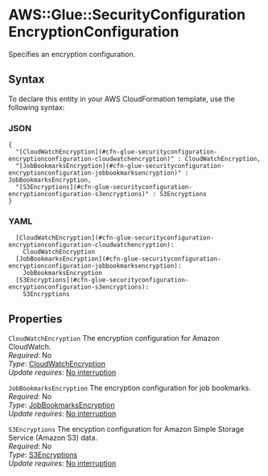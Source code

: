 # AWS::Glue::SecurityConfiguration EncryptionConfiguration<a name="aws-properties-glue-securityconfiguration-encryptionconfiguration"></a>

Specifies an encryption configuration\.

## Syntax<a name="aws-properties-glue-securityconfiguration-encryptionconfiguration-syntax"></a>

To declare this entity in your AWS CloudFormation template, use the following syntax:

### JSON<a name="aws-properties-glue-securityconfiguration-encryptionconfiguration-syntax.json"></a>

```
{
  "[CloudWatchEncryption](#cfn-glue-securityconfiguration-encryptionconfiguration-cloudwatchencryption)" : CloudWatchEncryption,
  "[JobBookmarksEncryption](#cfn-glue-securityconfiguration-encryptionconfiguration-jobbookmarksencryption)" : JobBookmarksEncryption,
  "[S3Encryptions](#cfn-glue-securityconfiguration-encryptionconfiguration-s3encryptions)" : S3Encryptions
}
```

### YAML<a name="aws-properties-glue-securityconfiguration-encryptionconfiguration-syntax.yaml"></a>

```
  [CloudWatchEncryption](#cfn-glue-securityconfiguration-encryptionconfiguration-cloudwatchencryption): 
    CloudWatchEncryption
  [JobBookmarksEncryption](#cfn-glue-securityconfiguration-encryptionconfiguration-jobbookmarksencryption): 
    JobBookmarksEncryption
  [S3Encryptions](#cfn-glue-securityconfiguration-encryptionconfiguration-s3encryptions): 
    S3Encryptions
```

## Properties<a name="aws-properties-glue-securityconfiguration-encryptionconfiguration-properties"></a>

`CloudWatchEncryption`  <a name="cfn-glue-securityconfiguration-encryptionconfiguration-cloudwatchencryption"></a>
The encryption configuration for Amazon CloudWatch\.  
*Required*: No  
*Type*: [CloudWatchEncryption](aws-properties-glue-securityconfiguration-cloudwatchencryption.md)  
*Update requires*: [No interruption](https://docs.aws.amazon.com/AWSCloudFormation/latest/UserGuide/using-cfn-updating-stacks-update-behaviors.html#update-no-interrupt)

`JobBookmarksEncryption`  <a name="cfn-glue-securityconfiguration-encryptionconfiguration-jobbookmarksencryption"></a>
The encryption configuration for job bookmarks\.  
*Required*: No  
*Type*: [JobBookmarksEncryption](aws-properties-glue-securityconfiguration-jobbookmarksencryption.md)  
*Update requires*: [No interruption](https://docs.aws.amazon.com/AWSCloudFormation/latest/UserGuide/using-cfn-updating-stacks-update-behaviors.html#update-no-interrupt)

`S3Encryptions`  <a name="cfn-glue-securityconfiguration-encryptionconfiguration-s3encryptions"></a>
The encyption configuration for Amazon Simple Storage Service \(Amazon S3\) data\.  
*Required*: No  
*Type*: [S3Encryptions](aws-properties-glue-securityconfiguration-s3encryptions.md)  
*Update requires*: [No interruption](https://docs.aws.amazon.com/AWSCloudFormation/latest/UserGuide/using-cfn-updating-stacks-update-behaviors.html#update-no-interrupt)